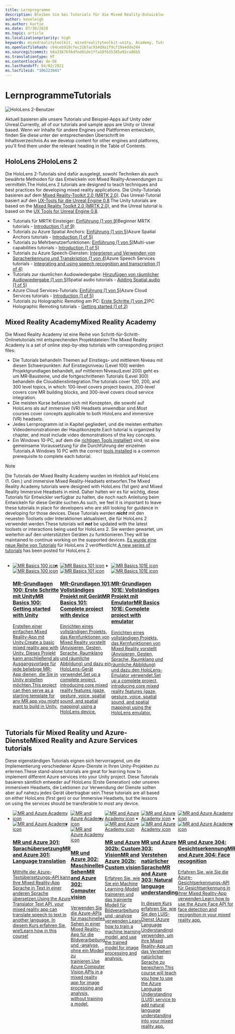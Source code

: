 ```yaml
---
title: Lernprogramme
description: Bleiben Sie bei Tutorials für die Mixed Reality-Entwicklung, die wir für HoloLens und Azure-Dienste anbieten, auf dem Laufenden.
author: keveleigh
ms.author: kurtie
ms.date: 07/30/2020
ms.topic: article
ms.localizationpriority: high
keywords: mixedrealitytoolkit, mixedrealitytoolkit-unity, Academy, Tutorial, Mixed Reality-Headset, Windows Mixed Reality-Headset, Virtual Reality-Headset, Unity, Unreal, HoloLens, Azure Spatial Anchors, Azure-Sprachdienste
ms.openlocfilehash: c64ceb918cfec31b7ac934d9a1f9c719a4dde244
ms.sourcegitcommit: b8a3367bf6dfed01de1ffa10f635385a92ca06b5
ms.translationtype: HT
ms.contentlocale: de-DE
ms.lasthandoff: 04/02/2021
ms.locfileid: "106223941"
---
```

# <a name="tutorials"></a><span data-ttu-id="72ad5-104">Lernprogramme</span><span class="sxs-lookup"><span data-stu-id="72ad5-104">Tutorials</span></span>

![HoloLens 2-Benutzer](images/08_Tutorials.png)

<span data-ttu-id="72ad5-106">Aktuell basieren alle unsere Tutorials und Beispiel-Apps auf Unity oder Unreal.</span><span class="sxs-lookup"><span data-stu-id="72ad5-106">Currently, all of our tutorials and sample apps are Unity or Unreal based.</span></span> <span data-ttu-id="72ad5-107">Wenn wir Inhalte für andere Engines und Plattformen entwickeln, finden Sie diese unter der entsprechenden Überschrift im Inhaltsverzeichnis.</span><span class="sxs-lookup"><span data-stu-id="72ad5-107">As we develop content for other engines and platforms, you'll find them under the relevant heading in the Table of Contents.</span></span>

## <a name="hololens-2"></a><span data-ttu-id="72ad5-108">HoloLens 2</span><span class="sxs-lookup"><span data-stu-id="72ad5-108">HoloLens 2</span></span> 

<span data-ttu-id="72ad5-109">Die HoloLens 2-Tutorials sind dafür ausgelegt, sowohl Techniken als auch bewährte Methoden für das Entwickeln von Mixed Reality-Anwendungen zu vermitteln.</span><span class="sxs-lookup"><span data-stu-id="72ad5-109">The HoloLens 2 tutorials are designed to teach techniques and best practices for developing mixed reality applications.</span></span> <span data-ttu-id="72ad5-110">Die Unity-Tutorials basieren auf dem [Mixed Reality-Toolkit 2.0 (MRTK 2.0)](https://github.com/microsoft/MixedRealityToolkit-Unity). Das Unreal-Tutorial basiert auf den [UX-Tools für die Unreal Engine 0.8](https://github.com/microsoft/MixedReality-UXTools-Unreal).</span><span class="sxs-lookup"><span data-stu-id="72ad5-110">The Unity tutorials are based on the [Mixed Reality Toolkit 2.0 (MRTK 2.0)](https://github.com/microsoft/MixedRealityToolkit-Unity), and the Unreal tutorial is based on the [UX Tools for Unreal Engine 0.8](https://github.com/microsoft/MixedReality-UXTools-Unreal).</span></span>

* <span data-ttu-id="72ad5-111">Tutorials für MRTK-Einsteiger: [Einführung (1 von 9)](tutorials/mr-learning-base-01.md)</span><span class="sxs-lookup"><span data-stu-id="72ad5-111">Beginner MRTK tutorials - [Introduction (1 of 9)](tutorials/mr-learning-base-01.md)</span></span>
* <span data-ttu-id="72ad5-112">Tutorials zu Azure Spatial Anchors: [Einführung (1 von 5)](tutorials/mr-learning-asa-01.md)</span><span class="sxs-lookup"><span data-stu-id="72ad5-112">Azure Spatial Anchors tutorials - [Introduction (1 of 5)](tutorials/mr-learning-asa-01.md)</span></span>
* <span data-ttu-id="72ad5-113">Tutorials zu Mehrbenutzerfunktionen: [Einführung (1 von 5)](tutorials/mr-learning-sharing-01.md)</span><span class="sxs-lookup"><span data-stu-id="72ad5-113">Multi-user capabilities tutorials - [Introduction (1 of 5)](tutorials/mr-learning-sharing-01.md)</span></span>
* <span data-ttu-id="72ad5-114">Tutorials zu Azure Speech-Diensten: [Integrieren und Verwenden von Spracherkennung und Transkription (1 von 4)](tutorials/mrlearning-speechSDK-ch1.md)</span><span class="sxs-lookup"><span data-stu-id="72ad5-114">Azure Speech Services tutorials - [Integrating and using speech recognition and transcription (1 of 4)](tutorials/mrlearning-speechSDK-ch1.md)</span></span>
* <span data-ttu-id="72ad5-115">Tutorials zur räumlichen Audiowiedergabe: [Hinzufügen von räumlicher Audiowiedergabe (1 von 5)](tutorials/unity-spatial-audio-ch1.md)</span><span class="sxs-lookup"><span data-stu-id="72ad5-115">Spatial audio tutorials - [Adding Spatial audio (1 of 5)](tutorials/unity-spatial-audio-ch1.md)</span></span>
* <span data-ttu-id="72ad5-116">Azure Cloud Services-Tutorials: [Einführung (1 von 5)](tutorials/mr-learning-azure-01.md)</span><span class="sxs-lookup"><span data-stu-id="72ad5-116">Azure Cloud Services tutorials - [Introduction (1 of 5)](tutorials/mr-learning-azure-01.md)</span></span>
* <span data-ttu-id="72ad5-117">Tutorials zu Holographic Remoting am PC: [Erste Schritte (1 von 2)](tutorials/mr-learning-pc-holographic-remoting-01.md)</span><span class="sxs-lookup"><span data-stu-id="72ad5-117">PC Holographic Remoting tutorials - [Getting started (1 of 2)](tutorials/mr-learning-pc-holographic-remoting-01.md)</span></span>

## <a name="mixed-reality-academy"></a><span data-ttu-id="72ad5-118">Mixed Reality Academy</span><span class="sxs-lookup"><span data-stu-id="72ad5-118">Mixed Reality Academy</span></span> 

<span data-ttu-id="72ad5-119">Die Mixed Reality Academy ist eine Reihe von Schritt-für-Schritt-Onlinetutorials mit entsprechenden Projektdateien:</span><span class="sxs-lookup"><span data-stu-id="72ad5-119">The Mixed Reality Academy is a set of online step-by-step tutorials with corresponding project files:</span></span>

* <span data-ttu-id="72ad5-120">Die Tutorials behandeln Themen auf Einstiegs- und mittlerem Niveau mit diesen Schwerpunkten: Auf Einstiegsniveau (Level 100) werden Projektgrundlagen behandelt, auf mittlerem Niveau(Level 200) geht es um MR-Bausteine, und die fortgeschrittenen Tutorials (Level 300) behandeln die Clouddienstintegration.</span><span class="sxs-lookup"><span data-stu-id="72ad5-120">The tutorials cover 100, 200, and 300 level topics, in which: 100-level covers project basics, 200-level covers core MR building blocks, and 300-level covers cloud service integration.</span></span>
* <span data-ttu-id="72ad5-121">Die meisten Kurse befassen sich mit Konzepten, die sowohl auf HoloLens als auf immersive (VR) Headsets anwendbar sind.</span><span class="sxs-lookup"><span data-stu-id="72ad5-121">Most courses cover concepts applicable to both HoloLens and immersive (VR) headsets.</span></span>
* <span data-ttu-id="72ad5-122">Jedes Lernprogramm ist in Kapitel gegliedert, und die meisten enthalten Videodemonstrationen der Hauptkonzepte.</span><span class="sxs-lookup"><span data-stu-id="72ad5-122">Each tutorial is organized by chapter, and most include video demonstrations of the key concepts.</span></span>
* <span data-ttu-id="72ad5-123">Ein Windows 10-PC, auf dem die [richtigen Tools installiert](../install-the-tools.md) sind, ist eine gemeinsame Voraussetzung für die Durchführung der einzelnen Tutorials.</span><span class="sxs-lookup"><span data-stu-id="72ad5-123">A Windows 10 PC with the correct [tools installed](../install-the-tools.md) is a common prerequisite to complete each tutorial.</span></span>

>[!NOTE]
><span data-ttu-id="72ad5-124">Die Tutorials der Mixed Reality Academy wurden im Hinblick auf HoloLens (1. Gen.) und immersive Mixed Reality-Headsets entworfen.</span><span class="sxs-lookup"><span data-stu-id="72ad5-124">The Mixed Reality Academy tutorials were designed with HoloLens (1st gen) and Mixed Reality Immersive Headsets in mind.</span></span> <span data-ttu-id="72ad5-125">Daher halten wir es für wichtig, diese Tutorials für Entwickler verfügbar zu halten, die noch nach Anleitung beim Entwickeln für diese Geräte suchen.</span><span class="sxs-lookup"><span data-stu-id="72ad5-125">As such, we feel it is important to leave these tutorials in place for developers who are still looking for guidance in developing for those devices.</span></span> <span data-ttu-id="72ad5-126">Diese Tutorials werden **_nicht_** mit den neuesten Toolsets oder Interaktionen aktualisiert, die für HoloLens 2 verwendet werden.</span><span class="sxs-lookup"><span data-stu-id="72ad5-126">These tutorials will **_not_** be updated with the latest toolsets or interactions being used for HoloLens 2.</span></span> <span data-ttu-id="72ad5-127">Sie werden gewartet, um weiterhin auf den unterstützten Geräten zu funktionieren.</span><span class="sxs-lookup"><span data-stu-id="72ad5-127">They will be maintained to continue working on the supported devices.</span></span> <span data-ttu-id="72ad5-128">[Es wurde eine neue Reihe von Tutorials](tutorials/mr-learning-base-01.md) für HoloLens 2 veröffentlicht.</span><span class="sxs-lookup"><span data-stu-id="72ad5-128">[A new series of tutorials](tutorials/mr-learning-base-01.md) has been posted for HoloLens 2.</span></span>

<br>
<ul id="cardtypes-W" class="cardsW panelContent" style="display: flex; margin-top: 0px;">
                            <li><span data-ttu-id="72ad5-129">
                                    <a href="tutorials/holograms-100.md" title="MR-Grundlagen 100" data-linktype="absolute-path">
                                    <div class="cardSize">
                                        <div class="cardPadding">
                                            <div class="card">
                                                <div class="cardImageOuter">
                                                    <div class="cardImage">
                                                        <img src="images/Holograms100.jpg" alt="MR Basics 100 icon">
                                                    </span><span class="sxs-lookup"><span data-stu-id="72ad5-129">
                                    <a href="tutorials/holograms-100.md" title="MR Basics 100" data-linktype="absolute-path">
                                    <div class="cardSize">
                                        <div class="cardPadding">
                                            <div class="card">
                                                <div class="cardImageOuter">
                                                    <div class="cardImage">
                                                        <img src="images/Holograms100.jpg" alt="MR Basics 100 icon">
                                                    </span></span></div>
                                                </div>
                                                <div class="cardText">
                                                    <h3><span data-ttu-id="72ad5-130">MR-Grundlagen 100: Erste Schritte mit Unity</span><span class="sxs-lookup"><span data-stu-id="72ad5-130">MR Basics 100: Getting started with Unity</span></span></h3>
                                                    <p><span data-ttu-id="72ad5-131">Erstellen einer einfachen Mixed Reality-App mit Unity.</span><span class="sxs-lookup"><span data-stu-id="72ad5-131">Create a basic mixed reality app with Unity.</span></span> <span data-ttu-id="72ad5-132">Dieses Projekt kann anschließend als Ausgangsvorlage für jede beliebige MR-App dienen, die Sie in Unity erstellen möchten.</span><span class="sxs-lookup"><span data-stu-id="72ad5-132">This project can then serve as a starting template for any MR app you might want to build in Unity.</span></span></p>
                                                </div>
                                            </div>
                                        </div>
                                    </div>
                               </a>
                            </li>
                            <li><span data-ttu-id="72ad5-133">
                                  <a href="tutorials/holograms-101.md" title="MR-Grundlagen 101" data-linktype="absolute-path">
                                    <div class="cardSize">
                                        <div class="cardPadding">
                                            <div class="card">
                                                <div class="cardImageOuter">
                                                    <div class="cardImage">
                                                        <img src="images/Holograms101.jpg" alt="MR Basics 101 icon">
                                                    </span><span class="sxs-lookup"><span data-stu-id="72ad5-133">
                                  <a href="tutorials/holograms-101.md" title="MR Basics 101" data-linktype="absolute-path">
                                    <div class="cardSize">
                                        <div class="cardPadding">
                                            <div class="card">
                                                <div class="cardImageOuter">
                                                    <div class="cardImage">
                                                        <img src="images/Holograms101.jpg" alt="MR Basics 101 icon">
                                                    </span></span></div>
                                                </div>
                                                <div class="cardText">
                                                    <h3><span data-ttu-id="72ad5-134">MR-Grundlagen 101: Vollständiges Projekt mit Gerät</span><span class="sxs-lookup"><span data-stu-id="72ad5-134">MR Basics 101: Complete project with device</span></span></h3>
                                                    <p><span data-ttu-id="72ad5-135">Einrichten eines vollständigen Projekts, das Kernfunktionen von Mixed Reality vorstellt (Anvisieren, Gesten, Sprache, Raumklang und räumliche Abbildung) und dazu ein HoloLens-Gerät verwendet.</span><span class="sxs-lookup"><span data-stu-id="72ad5-135">Set up a complete project, introducing core mixed reality features (gaze, gesture, voice, spatial sound, and spatial mapping) using a HoloLens device.</span></span></p>
                                                </div>
                                            </div>
                                        </div>
                                    </div>
                               </a>
                            </li>
                            <li><span data-ttu-id="72ad5-136">
                                <a href="tutorials/holograms-101e.md" title="MR-Grundlagen 101E" data-linktype="absolute-path">
                                    <div class="cardSize">
                                        <div class="cardPadding">
                                            <div class="card">
                                                <div class="cardImageOuter">
                                                    <div class="cardImage">
                                                        <img src="images/Holograms101E.jpg" alt="MR Basics 101E icon">
                                                    </span><span class="sxs-lookup"><span data-stu-id="72ad5-136">
                                <a href="tutorials/holograms-101e.md" title="MR Basics 101E" data-linktype="absolute-path">
                                    <div class="cardSize">
                                        <div class="cardPadding">
                                            <div class="card">
                                                <div class="cardImageOuter">
                                                    <div class="cardImage">
                                                        <img src="images/Holograms101E.jpg" alt="MR Basics 101E icon">
                                                    </span></span></div>
                                                </div>
                                                <div class="cardText">
                                                    <h3><span data-ttu-id="72ad5-137">MR-Grundlagen 101E: Vollständiges Projekt mit Emulator</span><span class="sxs-lookup"><span data-stu-id="72ad5-137">MR Basics 101E: Complete project with emulator</span></span></h3>
                                                    <p><span data-ttu-id="72ad5-138">Einrichten eines vollständigen Projekts, das Kernfunktionen von Mixed Reality vorstellt (Anvisieren, Gesten, Sprache, Raumklang und räumliche Abbildung) und dazu den HoloLens-Emulator verwendet.</span><span class="sxs-lookup"><span data-stu-id="72ad5-138">Set up a complete project, introducing core mixed reality features (gaze, gesture, voice, spatial sound, and spatial mapping) using the HoloLens emulator.</span></span></p>
                                                </div>
                                            </div>
                                        </div>
                                    </div>
                                  </a>
                            </li>
</ul>

## <a name="mixed-reality-and-azure-services-tutorials"></a><span data-ttu-id="72ad5-139">Tutorials für Mixed Reality und Azure-Dienste</span><span class="sxs-lookup"><span data-stu-id="72ad5-139">Mixed Reality and Azure Services tutorials</span></span>

<span data-ttu-id="72ad5-140">Diese eigenständigen Tutorials eignen sich hervorragend, um die Implementierung verschiedener Azure-Dienste in Ihren Unity-Projekten zu erlernen.</span><span class="sxs-lookup"><span data-stu-id="72ad5-140">These stand-alone tutorials are great for learning how to implement different Azure services into your Unity project.</span></span> <span data-ttu-id="72ad5-141">Diese Tutorials basieren sämtlich entweder auf HoloLens (Erste Generation) oder unseren immersiven Headsets, die Lektionen zur Verwendung der Dienste sollten aber auf nahezu jedes Gerät übertragbar sein.</span><span class="sxs-lookup"><span data-stu-id="72ad5-141">These tutorials are all based on either HoloLens (first gen) or our Immersive Headsets, but the lessons on using the services should be transferable to most any device.</span></span>

<ul id="cardtypes-W" class="cardsW panelContent" style="display: flex; margin-top: 0px;">
    <li><span data-ttu-id="72ad5-142">
                                   <a href="tutorials/mr-azure-301.md" title="MR und Azure 301" data-linktype="absolute-path">
                              <div class="cardSize">
                                  <div class="cardPadding">
                                      <div class="card">
                                          <div class="cardImageOuter">
                                              <div class="cardImage">
                                                  <img src="images/MR-Azure-AcademyTile.jpg" alt="MR and Azure Academy icon">
                                              </span><span class="sxs-lookup"><span data-stu-id="72ad5-142">
                                   <a href="tutorials/mr-azure-301.md" title="MR and Azure 301" data-linktype="absolute-path">
                              <div class="cardSize">
                                  <div class="cardPadding">
                                      <div class="card">
                                          <div class="cardImageOuter">
                                              <div class="cardImage">
                                                  <img src="images/MR-Azure-AcademyTile.jpg" alt="MR and Azure Academy icon">
                                              </span></span></div>
                                          </div>
                                          <div class="cardText">
                                              <h3><span data-ttu-id="72ad5-143">MR und Azure 301: Sprachübersetzung</span><span class="sxs-lookup"><span data-stu-id="72ad5-143">MR and Azure 301: Language translation</span></span></h3>
                                              <p><span data-ttu-id="72ad5-144">Mithilfe der Azure-Textübersetzungs-API kann Ihre Mixed Reality-App Sprache in Text in einer anderen Sprache übersetzen.</span><span class="sxs-lookup"><span data-stu-id="72ad5-144">Using the Azure Translator Text API, your mixed reality app can translate speech to text in another language.</span></span> <span data-ttu-id="72ad5-145">In diesem Kurs erfahren Sie, wie!</span><span class="sxs-lookup"><span data-stu-id="72ad5-145">Learn how in this course!</span></span></p>
                                          </div>
                                      </div>
                                  </div>
                              </div>
                              </a>
                            </li>
                                 <li><span data-ttu-id="72ad5-146">
                                   <a href="tutorials/mr-azure-302.md" title="MR und Azure 302" data-linktype="absolute-path">
                              <div class="cardSize">
                                  <div class="cardPadding">
                                      <div class="card">
                                          <div class="cardImageOuter">
                                              <div class="cardImage">
                                                  <img src="images/MR-Azure-AcademyTile.jpg" alt="MR and Azure Academy icon">
                                              </span><span class="sxs-lookup"><span data-stu-id="72ad5-146">
                                   <a href="tutorials/mr-azure-302.md" title="MR and Azure 302" data-linktype="absolute-path">
                              <div class="cardSize">
                                  <div class="cardPadding">
                                      <div class="card">
                                          <div class="cardImageOuter">
                                              <div class="cardImage">
                                                  <img src="images/MR-Azure-AcademyTile.jpg" alt="MR and Azure Academy icon">
                                              </span></span></div>
                                          </div>
                                          <div class="cardText">
                                              <h3><span data-ttu-id="72ad5-147">MR und Azure 302: Maschinelles Sehen</span><span class="sxs-lookup"><span data-stu-id="72ad5-147">MR and Azure 302: Computer vision</span></span></h3>
                                              <p><span data-ttu-id="72ad5-148">Verwenden Sie die Azure-APIs für maschinelles Sehen in einer Mixed Reality-App für die Bildverarbeitung und -analyse, ohne ein Modell zu trainieren.</span><span class="sxs-lookup"><span data-stu-id="72ad5-148">Use Azure Computer Vision APIs in a mixed reality app for image processing and analysis, without training a model.</span></span></p>
                                          </div>
                                      </div>
                                  </div>
                              </div>
                              </a>
                            </li>
                                 <li><span data-ttu-id="72ad5-149">
                                   <a href="tutorials/mr-azure-302b.md" title="MR und Azure 302b" data-linktype="absolute-path">
                              <div class="cardSize">
                                  <div class="cardPadding">
                                      <div class="card">
                                          <div class="cardImageOuter">
                                              <div class="cardImage">
                                                  <img src="images/MR-Azure-AcademyTile.jpg" alt="MR and Azure Academy icon">
                                              </span><span class="sxs-lookup"><span data-stu-id="72ad5-149">
                                   <a href="tutorials/mr-azure-302b.md" title="MR and Azure 302b" data-linktype="absolute-path">
                              <div class="cardSize">
                                  <div class="cardPadding">
                                      <div class="card">
                                          <div class="cardImageOuter">
                                              <div class="cardImage">
                                                  <img src="images/MR-Azure-AcademyTile.jpg" alt="MR and Azure Academy icon">
                                              </span></span></div>
                                          </div>
                                          <div class="cardText">
                                              <h3><span data-ttu-id="72ad5-150">MR und Azure 302b: Custom Vision</span><span class="sxs-lookup"><span data-stu-id="72ad5-150">MR and Azure 302b: Custom vision</span></span></h3>
                                              <p><span data-ttu-id="72ad5-151">Erfahren Sie, wie Sie ein Machine Learning-Modell trainieren und das trainierte Modell für Bildverarbeitung und -analyse verwenden.</span><span class="sxs-lookup"><span data-stu-id="72ad5-151">Learn how to train a machine learning model, and use the trained model for image processing and analysis.</span></span></p>
                                          </div>
                                      </div>
                                  </div>
                              </div>
                              </a>
                            </li>                            
                                 <li><span data-ttu-id="72ad5-152">
                                   <a href="tutorials/mr-azure-303.md" title="MR und Azure 303" data-linktype="absolute-path">
                              <div class="cardSize">
                                  <div class="cardPadding">
                                      <div class="card">
                                          <div class="cardImageOuter">
                                              <div class="cardImage">
                                                  <img src="images/MR-Azure-AcademyTile.jpg" alt="MR and Azure Academy icon">
                                              </span><span class="sxs-lookup"><span data-stu-id="72ad5-152">
                                   <a href="tutorials/mr-azure-303.md" title="MR and Azure 303" data-linktype="absolute-path">
                              <div class="cardSize">
                                  <div class="cardPadding">
                                      <div class="card">
                                          <div class="cardImageOuter">
                                              <div class="cardImage">
                                                  <img src="images/MR-Azure-AcademyTile.jpg" alt="MR and Azure Academy icon">
                                              </span></span></div>
                                          </div>
                                          <div class="cardText">
                                              <h3><span data-ttu-id="72ad5-153">MR und Azure 303: Verstehen natürlicher Sprache</span><span class="sxs-lookup"><span data-stu-id="72ad5-153">MR and Azure 303: Natural language understanding</span></span></h3>
                                              <p><span data-ttu-id="72ad5-154">In diesem Kurs erfahren Sie, wie Sie den LUIS-Dienst (Azure Language Understanding) verwenden, um ihre Mixed Reality-App um das Verstehen natürlicher Sprache zu bereichern.</span><span class="sxs-lookup"><span data-stu-id="72ad5-154">This course will teach you how to use the Azure Language Understanding (LUIS) service to add natural language understanding into your mixed reality app.</span></span></p>
                                          </div>
                                      </div>
                                  </div>
                              </div>
                              </a>
                            </li>
                                 <li><span data-ttu-id="72ad5-155">
                                   <a href="tutorials/mr-azure-304.md" title="MR und Azure 304" data-linktype="absolute-path">
                              <div class="cardSize">
                                  <div class="cardPadding">
                                      <div class="card">
                                          <div class="cardImageOuter">
                                              <div class="cardImage">
                                                  <img src="images/MR-Azure-AcademyTile.jpg" alt="MR and Azure Academy icon">
                                              </span><span class="sxs-lookup"><span data-stu-id="72ad5-155">
                                   <a href="tutorials/mr-azure-304.md" title="MR and Azure 304" data-linktype="absolute-path">
                              <div class="cardSize">
                                  <div class="cardPadding">
                                      <div class="card">
                                          <div class="cardImageOuter">
                                              <div class="cardImage">
                                                  <img src="images/MR-Azure-AcademyTile.jpg" alt="MR and Azure Academy icon">
                                              </span></span></div>
                                          </div>
                                          <div class="cardText">
                                              <h3><span data-ttu-id="72ad5-156">MR und Azure 304: Gesichtserkennung</span><span class="sxs-lookup"><span data-stu-id="72ad5-156">MR and Azure 304: Face recognition</span></span></h3>
                                              <p><span data-ttu-id="72ad5-157">Erfahren Sie, wie Sie die Azure-Gesichtserkennungs-API für Gesichtserkennung in ihrer Mixed Reality-App verwenden.</span><span class="sxs-lookup"><span data-stu-id="72ad5-157">Learn how to use the Azure Face API for face detection and recognition in your mixed reality app.</span></span></p>
                                          </div>
                                      </div>
                                  </div>
                              </div>
                              </a>
                            </li>
                                 <li><span data-ttu-id="72ad5-158">
                                   <a href="tutorials/mr-azure-305.md" title="MR und Azure 305" data-linktype="absolute-path">
                              <div class="cardSize">
                                  <div class="cardPadding">
                                      <div class="card">
                                          <div class="cardImageOuter">
                                              <div class="cardImage">
                                                  <img src="images/MR-Azure-AcademyTile.jpg" alt="MR and Azure Academy icon">
                                              </span><span class="sxs-lookup"><span data-stu-id="72ad5-158">
                                   <a href="tutorials/mr-azure-305.md" title="MR and Azure 305" data-linktype="absolute-path">
                              <div class="cardSize">
                                  <div class="cardPadding">
                                      <div class="card">
                                          <div class="cardImageOuter">
                                              <div class="cardImage">
                                                  <img src="images/MR-Azure-AcademyTile.jpg" alt="MR and Azure Academy icon">
                                              </span></span></div>
                                          </div>
                                          <div class="cardText">
                                              <h3><span data-ttu-id="72ad5-159">MR und Azure 305: Funktionen und Speicher</span><span class="sxs-lookup"><span data-stu-id="72ad5-159">MR and Azure 305: Functions and storage</span></span></h3>
                                              <p><span data-ttu-id="72ad5-160">In diesem Kurs erfahren Sie, wie Sie in einer Mixed Reality-App Azure Functions erstellen und verwenden und Daten in Azure Storage speichern.</span><span class="sxs-lookup"><span data-stu-id="72ad5-160">In this course, you'll learn how to create and use Azure Functions, and store data within Azure Storage, within a mixed reality app.</span></span></p>
                                          </div>
                                      </div>
                                  </div>
                              </div>
                              </a>
                            </li>
                                 <li><span data-ttu-id="72ad5-161">
                                   <a href="tutorials/mr-azure-306.md" title="MR und Azure 306" data-linktype="absolute-path">
                              <div class="cardSize">
                                  <div class="cardPadding">
                                      <div class="card">
                                          <div class="cardImageOuter">
                                              <div class="cardImage">
                                                  <img src="images/MR-Azure-AcademyTile.jpg" alt="MR and Azure Academy icon">
                                              </span><span class="sxs-lookup"><span data-stu-id="72ad5-161">
                                   <a href="tutorials/mr-azure-306.md" title="MR and Azure 306" data-linktype="absolute-path">
                              <div class="cardSize">
                                  <div class="cardPadding">
                                      <div class="card">
                                          <div class="cardImageOuter">
                                              <div class="cardImage">
                                                  <img src="images/MR-Azure-AcademyTile.jpg" alt="MR and Azure Academy icon">
                                              </span></span></div>
                                          </div>
                                          <div class="cardText">
                                              <h3><span data-ttu-id="72ad5-162">MR und Azure 306: Streamen von Video</span><span class="sxs-lookup"><span data-stu-id="72ad5-162">MR and Azure 306: Streaming video</span></span></h3>
                                              <p><span data-ttu-id="72ad5-163">Erfahren Sie, wie Sie mit Azure Media Services ein 360-Grad-Video in einer immersiven Windows Mixed Reality-Darstellung (VR) streamen.</span><span class="sxs-lookup"><span data-stu-id="72ad5-163">Learn how to use Azure Media Services to stream 360-degree video within a Windows Mixed Reality immersive (VR) experience.</span></span></p>
                                          </div>
                                      </div>
                                  </div>
                              </div>
                              </a>
                            </li>
                                 <li><span data-ttu-id="72ad5-164">
                                   <a href="tutorials/mr-azure-307.md" title="MR und Azure 307" data-linktype="absolute-path">
                              <div class="cardSize">
                                  <div class="cardPadding">
                                      <div class="card">
                                          <div class="cardImageOuter">
                                              <div class="cardImage">
                                                  <img src="images/MR-Azure-AcademyTile.jpg" alt="MR and Azure Academy icon">
                                              </span><span class="sxs-lookup"><span data-stu-id="72ad5-164">
                                   <a href="tutorials/mr-azure-307.md" title="MR and Azure 307" data-linktype="absolute-path">
                              <div class="cardSize">
                                  <div class="cardPadding">
                                      <div class="card">
                                          <div class="cardImageOuter">
                                              <div class="cardImage">
                                                  <img src="images/MR-Azure-AcademyTile.jpg" alt="MR and Azure Academy icon">
                                              </span></span></div>
                                          </div>
                                          <div class="cardText">
                                              <h3><span data-ttu-id="72ad5-165">MR und Azure 307: Maschinelles Lernen</span><span class="sxs-lookup"><span data-stu-id="72ad5-165">MR and Azure 307: Machine learning</span></span></h3>
                                              <p><span data-ttu-id="72ad5-166">Nutzen Sie Azure Machine Learning Studio (klassisch) in ihrer Mixed Reality-App, um eine große Anzahl von Machine Learning-Algorithmen (ML) bereitzustellen.</span><span class="sxs-lookup"><span data-stu-id="72ad5-166">Leverage Azure Machine Learning Studio (classic) within your mixed reality app to deploy a large number of machine learning (ML) algorithms.</span></span></p>
                                          </div>
                                      </div>
                                  </div>
                              </div>
                              </a>
                            </li>
                                 <li><span data-ttu-id="72ad5-167">
                                   <a href="tutorials/mr-azure-308.md" title="MR und Azure 308" data-linktype="absolute-path">
                              <div class="cardSize">
                                  <div class="cardPadding">
                                      <div class="card">
                                          <div class="cardImageOuter">
                                              <div class="cardImage">
                                                  <img src="images/MR-Azure-AcademyTile.jpg" alt="MR and Azure Academy icon">
                                              </span><span class="sxs-lookup"><span data-stu-id="72ad5-167">
                                   <a href="tutorials/mr-azure-308.md" title="MR and Azure 308" data-linktype="absolute-path">
                              <div class="cardSize">
                                  <div class="cardPadding">
                                      <div class="card">
                                          <div class="cardImageOuter">
                                              <div class="cardImage">
                                                  <img src="images/MR-Azure-AcademyTile.jpg" alt="MR and Azure Academy icon">
                                              </span></span></div>
                                          </div>
                                          <div class="cardText">
                                              <h3><span data-ttu-id="72ad5-168">MR und Azure 308: Geräteübergreifende Benachrichtigungen</span><span class="sxs-lookup"><span data-stu-id="72ad5-168">MR and Azure 308: Cross-device notifications</span></span></h3>
                                              <p><span data-ttu-id="72ad5-169">In diesem Kurs erfahren Sie, wie Sie verschiedene Azure-Dienste verwenden, um Pushbenachrichtigungen und Szenenwechsel von einer PC-App an eine Mixed Reality-App zu übermitteln.</span><span class="sxs-lookup"><span data-stu-id="72ad5-169">In this course, you'll learn how to use several Azure services to deliver push notifications and scene changes from a PC app to a mixed reality app.</span></span></p>
                                          </div>
                                      </div>
                                  </div>
                              </div>
                              </a>
                            </li>
                                 <li><span data-ttu-id="72ad5-170">
                                   <a href="tutorials/mr-azure-309.md" title="MR und Azure 309" data-linktype="absolute-path">
                              <div class="cardSize">
                                  <div class="cardPadding">
                                      <div class="card">
                                          <div class="cardImageOuter">
                                              <div class="cardImage">
                                                  <img src="images/MR-Azure-AcademyTile.jpg" alt="MR and Azure Academy icon">
                                              </span><span class="sxs-lookup"><span data-stu-id="72ad5-170">
                                   <a href="tutorials/mr-azure-309.md" title="MR and Azure 309" data-linktype="absolute-path">
                              <div class="cardSize">
                                  <div class="cardPadding">
                                      <div class="card">
                                          <div class="cardImageOuter">
                                              <div class="cardImage">
                                                  <img src="images/MR-Azure-AcademyTile.jpg" alt="MR and Azure Academy icon">
                                              </span></span></div>
                                          </div>
                                          <div class="cardText">
                                              <h3><span data-ttu-id="72ad5-171">MR und Azure 309: Application Insights</span><span class="sxs-lookup"><span data-stu-id="72ad5-171">MR and Azure 309: Application insights</span></span></h3>
                                              <p><span data-ttu-id="72ad5-172">Verwenden Sie den Azure Application Insights-Dienst zum Sammeln von Analysedaten zum Benutzerverhalten in einer Mixed Reality-App.</span><span class="sxs-lookup"><span data-stu-id="72ad5-172">Use the Azure Application Insights service to collect analytics on user behavior within a mixed reality app.</span></span></p>
                                          </div>
                                      </div>
                                  </div>
                              </div>
                              </a>
                            </li> 
                                 <li><span data-ttu-id="72ad5-173">
                                   <a href="tutorials/mr-azure-310.md" title="MR und Azure 310" data-linktype="absolute-path">
                              <div class="cardSize">
                                  <div class="cardPadding">
                                      <div class="card">
                                          <div class="cardImageOuter">
                                              <div class="cardImage">
                                                  <img src="images/MR-Azure-AcademyTile.jpg" alt="MR and Azure Academy icon">
                                              </span><span class="sxs-lookup"><span data-stu-id="72ad5-173">
                                   <a href="tutorials/mr-azure-310.md" title="MR and Azure 310" data-linktype="absolute-path">
                              <div class="cardSize">
                                  <div class="cardPadding">
                                      <div class="card">
                                          <div class="cardImageOuter">
                                              <div class="cardImage">
                                                  <img src="images/MR-Azure-AcademyTile.jpg" alt="MR and Azure Academy icon">
                                              </span></span></div>
                                          </div>
                                          <div class="cardText">
                                              <h3><span data-ttu-id="72ad5-174">MR und Azure 310: Objekterkennung</span><span class="sxs-lookup"><span data-stu-id="72ad5-174">MR and Azure 310: Object detection</span></span></h3>
                                              <p><span data-ttu-id="72ad5-175">Trainieren Sie ein Machine Learning-Modell, und verwenden Sie das trainierte Modell, um ähnliche Objekte und ihre Positionen in der physischen Welt zu erkennen.</span><span class="sxs-lookup"><span data-stu-id="72ad5-175">Train a machine learning model, and use the trained model to recognize similar objects and their positions in the physical world.</span></span></p>
                                          </div>
                                      </div>
                                  </div>
                              </div>
                              </a>
                            </li> 
                                 <li><span data-ttu-id="72ad5-176">
                                   <a href="tutorials/mr-azure-311.md" title="MR und Azure 311" data-linktype="absolute-path">
                              <div class="cardSize">
                                  <div class="cardPadding">
                                      <div class="card">
                                          <div class="cardImageOuter">
                                              <div class="cardImage">
                                                  <img src="images/MR-Azure-AcademyTile.jpg" alt="MR and Azure Academy icon">
                                              </span><span class="sxs-lookup"><span data-stu-id="72ad5-176">
                                   <a href="tutorials/mr-azure-311.md" title="MR and Azure 311" data-linktype="absolute-path">
                              <div class="cardSize">
                                  <div class="cardPadding">
                                      <div class="card">
                                          <div class="cardImageOuter">
                                              <div class="cardImage">
                                                  <img src="images/MR-Azure-AcademyTile.jpg" alt="MR and Azure Academy icon">
                                              </span></span></div>
                                          </div>
                                          <div class="cardText">
                                              <h3><span data-ttu-id="72ad5-177">MR und Azure 311: Microsoft Graph</span><span class="sxs-lookup"><span data-stu-id="72ad5-177">MR and Azure 311: Microsoft Graph</span></span></h3>
                                              <p><span data-ttu-id="72ad5-178">Erfahren Sie, wie Sie eine Verbindung mit Microsoft Graph-Diensten aus einer Mixed Reality-App herstellen.</span><span class="sxs-lookup"><span data-stu-id="72ad5-178">Learn how to connect to Microsoft Graph services from within a mixed reality app.</span></span></p>
                                          </div>
                                      </div>
                                  </div>
                              </div>
                              </a>
                            </li> 
                                 <li><span data-ttu-id="72ad5-179">
                                   <a href="tutorials/mr-azure-312.md" title="MR und Azure 312" data-linktype="absolute-path">
                              <div class="cardSize">
                                  <div class="cardPadding">
                                      <div class="card">
                                          <div class="cardImageOuter">
                                              <div class="cardImage">
                                                  <img src="images/MR-Azure-AcademyTile.jpg" alt="MR and Azure Academy icon">
                                              </span><span class="sxs-lookup"><span data-stu-id="72ad5-179">
                                   <a href="tutorials/mr-azure-312.md" title="MR and Azure 312" data-linktype="absolute-path">
                              <div class="cardSize">
                                  <div class="cardPadding">
                                      <div class="card">
                                          <div class="cardImageOuter">
                                              <div class="cardImage">
                                                  <img src="images/MR-Azure-AcademyTile.jpg" alt="MR and Azure Academy icon">
                                              </span></span></div>
                                          </div>
                                          <div class="cardText">
                                              <h3><span data-ttu-id="72ad5-180">MR und Azure 312: Bot-Integration</span><span class="sxs-lookup"><span data-stu-id="72ad5-180">MR and Azure 312: Bot integration</span></span></h3>
                                              <p><span data-ttu-id="72ad5-181">Erstellen und Bereitstellen eines Bots mithilfe von Microsoft Bot Framework v4 und Kommunikation mit dem Bot in einer Mixed Reality-App.</span><span class="sxs-lookup"><span data-stu-id="72ad5-181">Create and deploy a bot using Microsoft Bot Framework v4, and communicate with it in a mixed reality app.</span></span></p>
                                          </div>
                                      </div>
                                  </div>
                              </div>
                              </a>
                            </li> 
                                 <li><span data-ttu-id="72ad5-182">
                                   <a href="tutorials/mr-azure-313.md" title="MR und Azure 313" data-linktype="absolute-path">
                              <div class="cardSize">
                                  <div class="cardPadding">
                                      <div class="card">
                                          <div class="cardImageOuter">
                                              <div class="cardImage">
                                                  <img src="images/MR-Azure-AcademyTile.jpg" alt="MR and Azure Academy icon">
                                              </span><span class="sxs-lookup"><span data-stu-id="72ad5-182">
                                   <a href="tutorials/mr-azure-313.md" title="MR and Azure 313" data-linktype="absolute-path">
                              <div class="cardSize">
                                  <div class="cardPadding">
                                      <div class="card">
                                          <div class="cardImageOuter">
                                              <div class="cardImage">
                                                  <img src="images/MR-Azure-AcademyTile.jpg" alt="MR and Azure Academy icon">
                                              </span></span></div>
                                          </div>
                                          <div class="cardText">
                                              <h3><span data-ttu-id="72ad5-183">MR und Azure 313: IoT Hub-Dienst</span><span class="sxs-lookup"><span data-stu-id="72ad5-183">MR and Azure 313: IoT Hub Service</span></span></h3>
                                              <p><span data-ttu-id="72ad5-184">Erfahren Sie, wie Sie den Azure IoT Hub-Dienst auf einem virtuellen Computer implementieren und die Daten auf HoloLens visualisieren.</span><span class="sxs-lookup"><span data-stu-id="72ad5-184">Learn how to implement Azure IoT Hub service on a virtual machine, and visualize the data on HoloLens.</span></span></p>
                                          </div>
                                      </div>
                                  </div>
                              </div>
                              </a>
                            </li> 
</ul>
